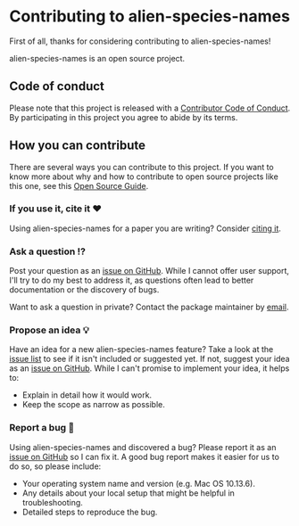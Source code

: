 # Contributing to alien-species-names

<!-- This CONTRIBUTING.md is adapted from https://gist.github.com/peterdesmet/e90a1b0dc17af6c12daf6e8b2f044e7c -->

First of all, thanks for considering contributing to alien-species-names!

alien-species-names is an open source project.

[repo]: https://github.com/KatelynFaulkner/alien-species-names
[issues]: https://github.com/KatelynFaulkner/alien-species-names/issues
[new_issue]: https://github.com/KatelynFaulkner/alien-species-names/issues/new
[citation]: https://github.com/KatelynFaulkner/alien-species-names/blob/main/CITATION.cff
[email]: mailto:k.faulkner@sanbi.org.za

## Code of conduct

Please note that this project is released with a [Contributor Code of Conduct](https://github.com/KatelynFaulkner/alien-species-names/blob/main/.github/CODE_OF_CONDUCT.md.). By participating in this project you agree to abide by its terms.

## How you can contribute

There are several ways you can contribute to this project. If you want to know more about why and how to contribute to open source projects like this one, see this [Open Source Guide](https://opensource.guide/how-to-contribute/).

### If you use it, cite it ❤️

Using alien-species-names for a paper you are writing? Consider [citing it][citation].

### Ask a question ⁉️

Post your question as an [issue on GitHub][new_issue]. While I cannot offer user support, I'll try to do my best to address it, as questions often lead to better documentation or the discovery of bugs.

Want to ask a question in private? Contact the package maintainer by [email][email].

### Propose an idea 💡

Have an idea for a new alien-species-names feature? Take a look at the [issue list][issues] to see if it isn't included or suggested yet. If not, suggest your idea as an [issue on GitHub][new_issue]. While I can't promise to implement your idea, it helps to:

* Explain in detail how it would work.
* Keep the scope as narrow as possible.

### Report a bug 🐛

Using alien-species-names and discovered a bug? Please report it as an [issue on GitHub][new_issue] so I can fix it. A good bug report makes it easier for us to do so, so please include:

* Your operating system name and version (e.g. Mac OS 10.13.6).
* Any details about your local setup that might be helpful in troubleshooting.
* Detailed steps to reproduce the bug.

